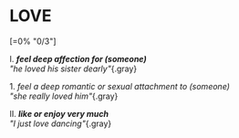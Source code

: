 # LOVE

[=0% "0/3"]

I. ***feel deep affection for (someone)***<br>
*"he loved his sister dearly"*{.gray}

1\. *feel a deep romantic or sexual attachment to (someone)*<br>
*"she really loved him"*{.gray}

II. ***like or enjoy very much***<br>
*"I just love dancing"*{.gray}
